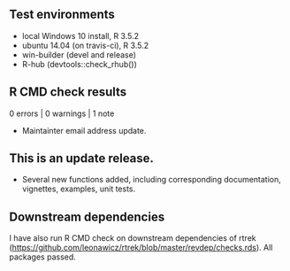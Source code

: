 ## Test environments
* local Windows 10 install, R 3.5.2
* ubuntu 14.04 (on travis-ci), R 3.5.2
* win-builder (devel and release)
* R-hub (devtools::check_rhub())

## R CMD check results

0 errors | 0 warnings | 1 note

* Maintainter email address update.

## This is an update release.

* Several new functions added, including corresponding documentation, vignettes, examples, unit tests.

## Downstream dependencies

I have also run R CMD check on downstream dependencies of rtrek 
(https://github.com/leonawicz/rtrek/blob/master/revdep/checks.rds). 
All packages passed.

